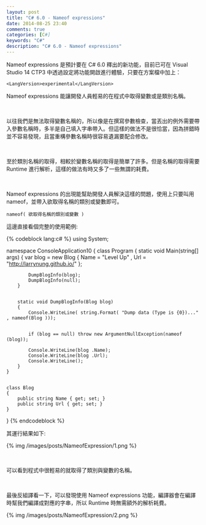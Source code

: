 ```yaml
---
layout: post
title: "C# 6.0 - Nameof expressions"
date: 2014-08-25 23:40
comments: true
categories: [C#]
keywords: "C#"
description: "C# 6.0 - Nameof expressions"
---
```


Nameof expressions 是預計要在 C# 6.0 釋出的新功能，目前已可在 Visual Studio 14 CTP3 中透過設定將功能開啟進行體驗，只要在方案檔中加上：

<!-- More -->

    <LangVersion>experimental</LangVersion>


Nameof expressions 能讓開發人員輕易的在程式中取得變數或是類別名稱。 

<br/>

以往我們是無法取得變數名稱的，所以像是在撰寫參數檢查，當丟出的例外需要帶入參數名稱時，多半是自己填入字串帶入。但這樣的做法不是很恰當，因為拼錯時並不容易發現，且當重構參數名稱時很容易遺漏要配合修改。  

<br/>

至於類別名稱的取得，相較於變數名稱的取得是簡單了許多。但是名稱的取得需要 Runtime 進行解析，這樣的做法有時又多了一些無謂的耗費。  

<br/>

Nameof expressions 的出現能幫助開發人員解決這樣的問題，使用上只要叫用nameof，並帶入欲取得名稱的類別或變數即可。 

    nameof( 欲取得名稱的類別或變數 )


這邊直接看個完整的使用範例: 

{% codeblock lang:c# %}
using System;

namespace ConsoleApplication10
{
    class Program
    {
        static void Main(string[] args)
        {
            var blog = new Blog
            {
                Name = "Level Up" ,
                Url = "http://larrynung.github.io/"
            };


            DumpBlogInfo(blog);
            DumpBlogInfo(null);
        }


        static void DumpBlogInfo(Blog blog)
        {
            Console.WriteLine( string.Format( "Dump data (Type is {0})..." , nameof(Blog )));


            if (blog == null) throw new ArgumentNullException(nameof (blog));
           
            Console.WriteLine(blog .Name);
            Console.WriteLine(blog .Url);
            Console.WriteLine();
        }
    }


    class Blog
    {
        public string Name { get; set; }
        public string Url { get; set; }
    }
}
{% endcodeblock %}


其運行結果如下:  

{% img /images/posts/NameofExpression/1.png %}

<br/>


可以看到程式中很輕易的就取得了類別與變數的名稱。 

<br/>

最後反組譯看一下，可以發現使用 Nameof expressions 功能，編譯器會在編譯時幫我們編譯成對應的字串，所以 Runtime 時無需額外的解析耗費。  

{% img /images/posts/NameofExpression/2.png %}

